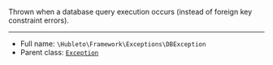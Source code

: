 
Thrown when a database query execution occurs (instead of foreign key constraint errors).

***

* Full name: `\Hubleto\Framework\Exceptions\DBException`
* Parent class: [`Exception`](../../../Exception)

